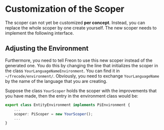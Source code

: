 # Customization of the Scoper

[//]: # (todo change this code based upon example from Jos)

The scoper can not yet be customized **per concept**. Instead, you can replace the whole
scoper by one create yourself.
The new scoper needs to implement the following interface.

## Adjusting the Environment

Furthermore, you need to tell Freon to use this new scoper instead of the generated one. You do this by
changing the line that initializes the scoper in the class `YourLanguageNameEnvironment`. You can find it
in `~/frecode/environment/`. Obviously,
you need to exchange `YourLanguageName` by the name of the language that you are creating.

Suppose the class `YourScoper`
holds the scoper with the improvements that you have made, then the entry in the environment class would be:

```ts
export class EntityEnvironment implements PiEnvironment {
    ...
    scoper: PiScoper = new YourScoper();
    ...
}
```
